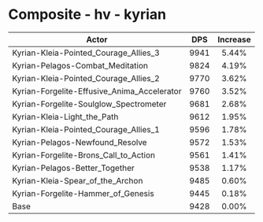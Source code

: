 # Composite - hv - kyrian
| Actor | DPS | Increase |
|---|:---:|:---:|
|Kyrian-Kleia-Pointed_Courage_Allies_3|9941|5.44%|
|Kyrian-Pelagos-Combat_Meditation|9824|4.19%|
|Kyrian-Kleia-Pointed_Courage_Allies_2|9770|3.62%|
|Kyrian-Forgelite-Effusive_Anima_Accelerator|9760|3.52%|
|Kyrian-Forgelite-Soulglow_Spectrometer|9681|2.68%|
|Kyrian-Kleia-Light_the_Path|9612|1.95%|
|Kyrian-Kleia-Pointed_Courage_Allies_1|9596|1.78%|
|Kyrian-Pelagos-Newfound_Resolve|9572|1.53%|
|Kyrian-Forgelite-Brons_Call_to_Action|9561|1.41%|
|Kyrian-Pelagos-Better_Together|9538|1.17%|
|Kyrian-Kleia-Spear_of_the_Archon|9485|0.60%|
|Kyrian-Forgelite-Hammer_of_Genesis|9445|0.18%|
|Base|9428|0.00%|
